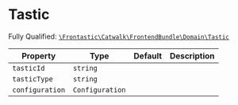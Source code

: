 #  Tastic

Fully Qualified: [`\Frontastic\Catwalk\FrontendBundle\Domain\Tastic`](../../../../src/php/FrontendBundle/Domain/Tastic.php)

Property|Type|Default|Description
--------|----|-------|-----------
`tasticId`|`string`||
`tasticType`|`string`||
`configuration`|`Configuration`||

